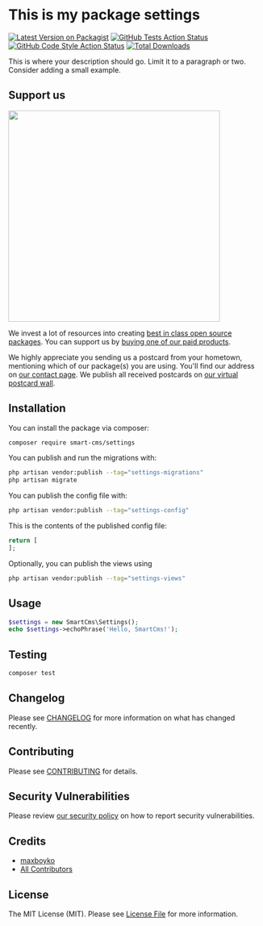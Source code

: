 # This is my package settings

[![Latest Version on Packagist](https://img.shields.io/packagist/v/smart-cms/settings.svg?style=flat-square)](https://packagist.org/packages/smart-cms/settings)
[![GitHub Tests Action Status](https://img.shields.io/github/actions/workflow/status/smart-cms/settings/run-tests.yml?branch=main&label=tests&style=flat-square)](https://github.com/smart-cms/settings/actions?query=workflow%3Arun-tests+branch%3Amain)
[![GitHub Code Style Action Status](https://img.shields.io/github/actions/workflow/status/smart-cms/settings/fix-php-code-style-issues.yml?branch=main&label=code%20style&style=flat-square)](https://github.com/smart-cms/settings/actions?query=workflow%3A"Fix+PHP+code+style+issues"+branch%3Amain)
[![Total Downloads](https://img.shields.io/packagist/dt/smart-cms/settings.svg?style=flat-square)](https://packagist.org/packages/smart-cms/settings)

This is where your description should go. Limit it to a paragraph or two. Consider adding a small example.

## Support us

[<img src="https://github-ads.s3.eu-central-1.amazonaws.com/settings.jpg?t=1" width="419px" />](https://spatie.be/github-ad-click/settings)

We invest a lot of resources into creating [best in class open source packages](https://spatie.be/open-source). You can support us by [buying one of our paid products](https://spatie.be/open-source/support-us).

We highly appreciate you sending us a postcard from your hometown, mentioning which of our package(s) you are using. You'll find our address on [our contact page](https://spatie.be/about-us). We publish all received postcards on [our virtual postcard wall](https://spatie.be/open-source/postcards).

## Installation

You can install the package via composer:

```bash
composer require smart-cms/settings
```

You can publish and run the migrations with:

```bash
php artisan vendor:publish --tag="settings-migrations"
php artisan migrate
```

You can publish the config file with:

```bash
php artisan vendor:publish --tag="settings-config"
```

This is the contents of the published config file:

```php
return [
];
```

Optionally, you can publish the views using

```bash
php artisan vendor:publish --tag="settings-views"
```

## Usage

```php
$settings = new SmartCms\Settings();
echo $settings->echoPhrase('Hello, SmartCms!');
```

## Testing

```bash
composer test
```

## Changelog

Please see [CHANGELOG](CHANGELOG.md) for more information on what has changed recently.

## Contributing

Please see [CONTRIBUTING](CONTRIBUTING.md) for details.

## Security Vulnerabilities

Please review [our security policy](../../security/policy) on how to report security vulnerabilities.

## Credits

- [maxboyko](https://github.com/smart-cms)
- [All Contributors](../../contributors)

## License

The MIT License (MIT). Please see [License File](LICENSE.md) for more information.

